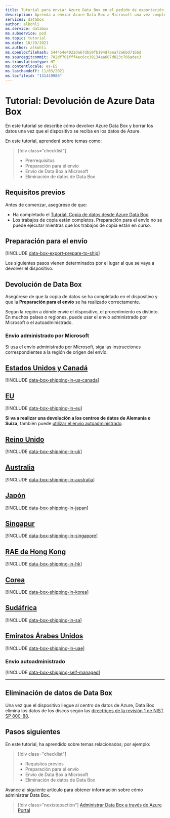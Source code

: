 ```yaml
---
title: Tutorial para enviar Azure Data Box en el pedido de exportación | Microsoft Docs
description: Aprenda a enviar Azure Data Box a Microsoft una vez completado el orden de exportación
services: databox
author: alkohli
ms.service: databox
ms.subservice: pod
ms.topic: tutorial
ms.date: 10/29/2021
ms.author: alkohli
ms.openlocfilehash: 544454e4022da67db50fb194d7aea72a6bd716bd
ms.sourcegitcommit: 702df701fff4ec6cc39134aa607d023c766adec3
ms.translationtype: HT
ms.contentlocale: es-ES
ms.lasthandoff: 11/03/2021
ms.locfileid: "131449986"
---
```

# <a name="tutorial-return-azure-data-box"></a>Tutorial: Devolución de Azure Data Box

En este tutorial se describe cómo devolver Azure Data Box y borrar los datos una vez que el dispositivo se reciba en los datos de Azure.

En este tutorial, aprenderá sobre temas como:

> [!div class="checklist"]
>
> * Prerrequisitos
> * Preparación para el envío
> * Envío de Data Box a Microsoft
> * Eliminación de datos de Data Box

## <a name="prerequisites"></a>Requisitos previos

Antes de comenzar, asegúrese de que:

* Ha completado el [Tutorial: Copia de datos desde Azure Data Box](data-box-deploy-export-copy-data.md).
* Los trabajos de copia están completos. Preparación para el envío no se puede ejecutar mientras que los trabajos de copia están en curso.

## <a name="prepare-to-ship"></a>Preparación para el envío

[!INCLUDE [data-box-export-prepare-to-ship](../../includes/data-box-export-prepare-to-ship.md)]

Los siguientes pasos vienen determinados por el lugar al que se vaya a devolver el dispositivo.

## <a name="ship-data-box-back"></a>Devolución de Data Box

Asegúrese de que la copia de datos se ha completado en el dispositivo y que la **Preparación para el envío** se ha realizado correctamente.

Según la región a dónde envíe el dispositivo, el procedimiento es distinto. En muchos países o regiones, puede usar el envío administrado por Microsoft o el autoadministrado.

### <a name="microsoft-managed-shipping"></a>Envío administrado por Microsoft

Si usa el envío administrado por Microsoft, siga las instrucciones correspondientes a la región de origen del envío.

## <a name="us--canada"></a>[Estados Unidos y Canadá](#tab/in-us-canada)

[!INCLUDE [data-box-shipping-in-us-canada](../../includes/data-box-shipping-in-us-canada.md)]

## <a name="eu"></a>[EU](#tab/in-eu)

[!INCLUDE [data-box-shipping-in-eu](../../includes/data-box-shipping-in-eu.md)]

**Si va a realizar una devolución a los centros de datos de Alemania o Suiza,** también puede [utilizar el envío autoadministrado](#self-managed-shipping).

## <a name="uk"></a>[Reino Unido](#tab/in-uk)

[!INCLUDE [data-box-shipping-in-uk](../../includes/data-box-shipping-in-uk.md)]

## <a name="australia"></a>[Australia](#tab/in-australia)

[!INCLUDE [data-box-shipping-in-australia](../../includes/data-box-shipping-in-australia.md)]

## <a name="japan"></a>[Japón](#tab/in-japan)

[!INCLUDE [data-box-shipping-in-japan](../../includes/data-box-shipping-in-japan.md)]

## <a name="singapore"></a>[Singapur](#tab/in-singapore)

[!INCLUDE [data-box-shipping-in-singapore](../../includes/data-box-shipping-in-singapore.md)]

## <a name="hong-kong"></a>[RAE de Hong Kong](#tab/in-hk)

[!INCLUDE [data-box-shipping-in-hk](../../includes/data-box-shipping-in-hk.md)]

## <a name="korea"></a>[Corea](#tab/in-korea)

[!INCLUDE [data-box-shipping-in-korea](../../includes/data-box-shipping-in-korea.md)]

## <a name="s-africa"></a>[Sudáfrica](#tab/in-sa)

[!INCLUDE [data-box-shipping-in-sa](../../includes/data-box-shipping-in-sa.md)]

## <a name="uae"></a>[Emiratos Árabes Unidos](#tab/in-uae)

[!INCLUDE [data-box-shipping-in-uae](../../includes/data-box-shipping-in-uae.md)]

### <a name="self-managed-shipping"></a>Envío autoadministrado

[!INCLUDE [data-box-shipping-self-managed](../../includes/data-box-shipping-self-managed.md)]

---

## <a name="erasure-of-data-from-data-box"></a>Eliminación de datos de Data Box

Una vez que el dispositivo llegue al centro de datos de Azure, Data Box elimina los datos de los discos según las [directrices de la revisión 1 de NIST SP 800-88](https://csrc.nist.gov/News/2014/Released-SP-800-88-Revision-1,-Guidelines-for-Medi).

## <a name="next-steps"></a>Pasos siguientes

En este tutorial, ha aprendido sobre temas relacionados; por ejemplo:

> [!div class="checklist"]
> * Requisitos previos
> * Preparación para el envío
> * Envío de Data Box a Microsoft
> * Eliminación de datos de Data Box

Avance al siguiente artículo para obtener información sobre cómo administrar Data Box.

> [!div class="nextstepaction"]
> [Administrar Data Box a través de Azure Portal](./data-box-portal-admin.md)
